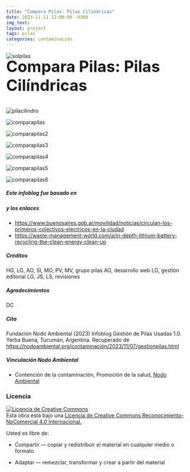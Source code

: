 ```yaml
---
title: "Compara Pilas: Pilas Cilíndricas"
date: 2023-11-11 12:00:00 -0300
img_text: 
layout: project
tags: pilas
categories: contaminación
---
```


![solpilas](/assets/images/post/1sol.png)

<!--section-->

<h2 style="font-size:3em; margin-top: -20px;">Compara Pilas: Pilas Cilíndricas</h2>  

![pilacilindro](/assets/images/post/12pilacilindro.png)  

![comparapilas](/assets/images/post/15comparapilas.png)  

![comparapilas2](/assets/images/post/16cilindrocomun.png)  

![comparapilas3](/assets/images/post/17cilindroalcalina.png)  

![comparapilas4](/assets/images/post/18cilindronihm.png)  

![comparapilas5](/assets/images/post/19cilindronicd.png)  

![comparapilas6](/assets/images/post/20cilindrolitio.png)  



##### Este infoblog fue basado en

##### y los enlaces

+ <https://www.buenosaires.gob.ar/movilidad/noticias/circulan-los-primeros-colectivos-electricos-en-la-ciudad>
+ <https://waste-management-world.com/a/in-depth-lithium-battery-recycling-the-clean-energy-clean-up>

##### Créditos

HG, LG, AO, SI, MO, PV, MV, grupo pilas
AO, desarrollo web
LG, gestión editorial
LG, JS, LS, revisiones

##### Agradecimientos

DC

##### Cita

Fundación Nodo Ambiental (2023) Infoblog Gestión de Pilas Usadas 1.0. Yerba Buena, Tucumán, Argentina. Recuperado de <https://nodoambiental.org/contaminación/2023/11/07/gestionpilas.html>

##### Vinculación Nodo Ambiental

+ Contención de la contaminación, Promoción de la salud, <a href="https://nodoambiental.org">Nodo Ambiental</a>

### Licencia

<a rel="license" href="http://creativecommons.org/licenses/by-nc/4.0/"><img alt="Licencia de Creative Commons" style="border-width:0" src="https://licensebuttons.net/l/by-nc/4.0/88x31.png" /></a><br />Esta obra está bajo una <a rel="license" href="https://creativecommons.org/licenses/by-nc/4.0/deed.es_ES">Licencia de Creative Commons Reconocimiento-NoComercial 4.0 Internacional.</a>

Usted es libre de:

+ Compartir — copiar y redistribuir el material en cualquier medio o formato

+ Adaptar — remezclar, transformar y crear a partir del material
